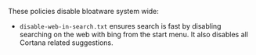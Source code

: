 These policies disable bloatware system wide:

- `disable-web-in-search.txt` ensures search is fast by disabling searching on the web with bing from the start menu. It also disables all Cortana related suggestions.

